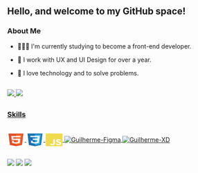 ## Hello, and welcome to my GitHub space!

### About Me
- 👨🏻‍💻 I'm currently studying to become a front-end developer.

- 📐 I work with UX and UI Design for over a year.

- 🧩 I love technology and to solve problems.

<!--- - 👨🏻‍🎓 Student at (NOME DO CURSO QUE EU PASSAR) in (NOME DA INSTITUIÇÃO), currently in my first year. -->

##

<div align="left">
  <a href="https://github.com/gouveaguilherme">
  <img height="180em" src="https://github-readme-stats.vercel.app/api?username=gouveaguilherme&show_icons=true&theme=dracula&include_all_commits=true&count_private=true"/>
  <img height="180em" src="https://github-readme-stats.vercel.app/api/top-langs/?username=gouveaguilherme&layout=compact&langs_count=7&theme=dracula"/>
</div>

##

### Skills
<div style="display: inline_block"><br>
  <img align="center" alt="Guilherme-HTML" height="30" width="40" src="https://raw.githubusercontent.com/devicons/devicon/master/icons/html5/html5-original.svg">
  <img align="center" alt="Guilherme-CSS" height="30" width="40" src="https://raw.githubusercontent.com/devicons/devicon/master/icons/css3/css3-original.svg">
  <img align="center" alt="Guilherme-Js" height="30" width="40" src="https://raw.githubusercontent.com/devicons/devicon/master/icons/javascript/javascript-plain.svg">
  
  <!-- TECNOLOGIAS QUE AINDA ESTOU ESTUDANDO
  <img align="center" alt="Guilherme-React" height="30" width="40" src="https://cdn.jsdelivr.net/gh/devicons/devicon/icons/react/react-original.svg" />
  <img align="center" alt="Guilherme-Vue" height="30" width="40" src="https://cdn.jsdelivr.net/gh/devicons/devicon/icons/vuejs/vuejs-original.svg" />
  <img align="center" alt="Guilherme-Node" height="30" width="40" src="https://cdn.jsdelivr.net/gh/devicons/devicon/icons/nodejs/nodejs-original.svg" />
  <img align="center" alt="Guilherme-Python" height="30" width="40" src="https://cdn.jsdelivr.net/gh/devicons/devicon/icons/python/python-original.svg" />
  -->
  
  <img align="center" alt="Guilherme-Figma" height="30" width="40" src="https://cdn.jsdelivr.net/gh/devicons/devicon/icons/figma/figma-original.svg" />
  <img align="center" alt="Guilherme-XD" height="30" width="40" src="https://cdn.jsdelivr.net/gh/devicons/devicon/icons/xd/xd-plain.svg" />
</div>

 ##
 
<div> 
  <a href="https://instagram.com/gui.sgouvea" target="_blank"><img src="https://img.shields.io/badge/-Instagram-%23E4405F?style=for-the-badge&logo=instagram&logoColor=white" target="_blank"></a>
  <a href = "mailto:gui.sgouvea@gmail.com"><img src="https://img.shields.io/badge/-Gmail-%23333?style=for-the-badge&logo=gmail&logoColor=white" target="_blank"></a>
  <a href="https://www.linkedin.com/in/gouveaguilherme" target="_blank"><img src="https://img.shields.io/badge/-LinkedIn-%230077B5?style=for-the-badge&logo=linkedin&logoColor=white" target="_blank"></a>
